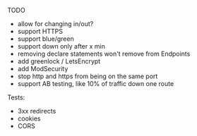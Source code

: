 TODO
* allow for changing in/out?
* support HTTPS
* support blue/green
* support down only after x min
* removing declare statements won't remove from Endpoints
* add greenlock / LetsEncrypt
* add ModSecurity
* stop http and https from being on the same port
* support AB testing, like 10% of traffic down one route

Tests:
* 3xx redirects
* cookies
* CORS